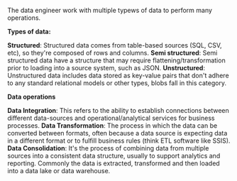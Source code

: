 The data engineer work with multiple typews of data to perform many operations.

**Types of data:**

**Structured**: Structured data comes from table-based sources (SQL, CSV, etc), so they're composed of rows and columns.
**Semi structured**: Semi structured data have a structure that may require flattening/transformation prior to loading into a source system, such as JSON.
**Unstructured**: Unstructured data includes data stored as key-value pairs that don't adhere to any standard relational models or other types, blobs fall in this category.

**Data operations**

**Data Integration**: This refers to the ability to establish connections between different data-sources and operational/analytical services for business processes.
**Data Transformation**: The process in which the data can be converted between formats, often because a data source is expecting data in a different format or to fulfill business rules (think ETL software like SSIS).
**Data Consolidation**: It's the process of combining data from multiple sources into a consistent data structure, usually to support analytics and reporting. Commonly the data is extracted, transformed and then loaded into a data lake or data warehouse.





